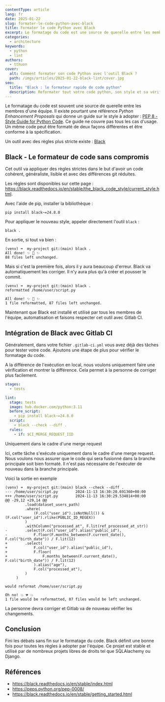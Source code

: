 ```yaml
---
contentType: article
lang: fr
date: 2025-01-22
slug: formater-le-code-python-avec-black
title: Formater le code Python avec Black
excerpt: Le formatage du code est une source de querelle entre les membres d'une équipe. Résolvons-le une bonne fois pour toute avec le formateur de code Black.
categories:
  - architecture
keywords:
  - python
  - lint
authors:
  - tthuon
cover:
  alt: Comment formater son code Python avec l'outil Black ?
  path: /imgs/articles/2025-01-22-black-lint/cover.jpg
seo:
  title: "Black : le formateur rapide de code python"
  description: Reformater tout votre code python, son style et sa vérification, automatiquement avec Black. Gain de temps garanti !
---
```


Le formatage du code est souvent une source de querelle entre les membres d'une équipe. Il existe pourtant une référence _Python Enhancement Proposals_ qui donne un guide sur le style à adopter : [PEP 8 - Style Guide for Python Code](https://peps.python.org/pep-0008/). Ce guide ne couvre pas tous les cas d'usage. Un même code peut être formaté de deux façons différentes et être conforme à la spécification.

Un outil avec des règles plus stricte existe : [Black](https://black.readthedocs.io/en/stable/index.html)

## Black - Le formateur de code sans compromis

Cet outil va appliquer des règles strictes dans le but d'avoir un code cohérent, généraliste, lisible et avec des différences git réduites.

Les règles sont disponibles sur cette page : https://black.readthedocs.io/en/stable/the_black_code_style/current_style.html.

Avec l'aide de pip, installer la bibliothèque :

```shell
pip install black~=24.8.0
```

Pour appliquer le nouveau style, appeler directement l'outil `black` :

```shell
black .
```

En sortie, si tout va bien :

```shell
(venv) ➜  my-project git:(main) black .
All done! ✨ 🍰 ✨
88 files left unchanged.
```

Mais si c'est la première fois, alors il y aura beaucoup d'erreur. Black va automatiquement les corriger. Il n'y aura plus qu'à créer et pousser le commit.

```shell
(venv) ➜  my-project git:(main) black .
reformatted /home/user/script.py

All done! ✨ 🍰 ✨
1 file reformatted, 87 files left unchanged.
```

Maintenant que Black est installé et utilisé par tous les membres de l'équipe, automatisation et faisons respecter cet outil avec Gitlab CI.

## Intégration de Black avec Gitlab CI

Généralement, dans votre fichier `.gitlab-ci.yml` vous avez déjà des tâches pour tester votre code. Ajoutons une étape de plus pour vérifier le formatage du code.

A la différence de l'exécution en local, nous voulons uniquement faire une vérification et montrer la différence. Cela permet à la personne de corriger plus facilement.

```yaml
stages:
  - tests

lint:
  stage: tests
  image: hub.docker.com/python:3.11
  before_script:
    - pip install black~=24.8.0
  script:
    - black --check --diff .
  rules:
    - if: $CI_MERGE_REQUEST_IID
```

<div class="admonition note" markdown="1"><p class="admonition-title">Uniquement dans le cadre d'une merge request</p>

Ici, cette tâche s'exécute uniquement dans le cadre d'une merge request. Nous voulons nous assurer que le code qui sera fusionné dans la branche principale soit bien formaté. Il n'est pas nécessaire de l'exécuter de nouveau dans la branche principale.
</div>

Voici la sortie en exemple

```shell
(venv) ➜  my-project git:(main) black --check --diff .        
--- /home/user/script.py        2024-11-13 16:30:20.691360+00:00
+++ /home/user/script.py        2024-11-13 16:30:29.534014+00:00
@@ -29,12 +29,14 @@
         .load(dataset_users_path)
         .where(
             (F.col("user_id").isNotNull()) & (F.col("user_id").rlike(PUBLIC_ID_REGEX))
         )
         .withColumn("processed_at", F.lit(ref_processed_at_str))
-        .select(F.col("user_id").alias("public_id"),
-            F.floor(F.months_between(F.current_date(), F.col("birth_date")) / F.lit(12)
+        .select(
+            F.col("user_id").alias("public_id"),
+            F.floor(
+                F.months_between(F.current_date(), F.col("birth_date")) / F.lit(12)
             ).alias("age"),
             F.col("processed_at"),
         )
     )
 
would reformat /home/user/script.py

Oh no! 💥 💔 💥
1 file would be reformatted, 87 files would be left unchanged.
```

La personne devra corriger et Gitlab va de nouveau vérifier les changements.

## Conclusion

Fini les débats sans fin sur le formatage du code. Black définit une bonne fois pour toutes les règles à adopter par l'équipe. Ce projet est stable et utilisé par de nombreux projets libres de droits tel que SQLAlachemy ou Django.

## Références 

- https://black.readthedocs.io/en/stable/index.html
- https://peps.python.org/pep-0008/
- https://black.readthedocs.io/en/stable/getting_started.html
